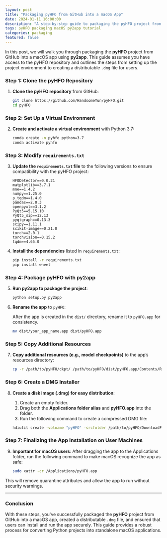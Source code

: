 ```yaml
---
layout: post
title: "Packaging pyHFO from GitHub into a macOS App"
date: 2024-01-11 16:00:00
description: "A step-by-step guide to packaging the pyHFO project from GitHub into a macOS app using py2app."
tags: pyHFO packaging macOS py2app tutorial
categories: packaging
featured: false
---
```


In this post, we will walk you through packaging the **pyHFO** project from GitHub into a macOS app using **py2app**. This guide assumes you have access to the pyHFO repository and outlines the steps from setting up the project environment to creating a distributable `.dmg` file for users.

### Step 1: Clone the pyHFO Repository

1. **Clone the pyHFO repository** from GitHub:

   ```bash
   git clone https://github.com/HandsomeYun/pyHFO.git
   cd pyHFO
   ```

### Step 2: Set Up a Virtual Environment

2. **Create and activate a virtual environment** with Python 3.7:

   ```bash
   conda create -n pyhfo python=3.7
   conda activate pyhfo
   ```

### Step 3: Modify `requirements.txt`

3. **Update the `requirements.txt` file** to the following versions to ensure compatibility with the pyHFO project:

   ```
   HFODetector==0.0.21
   matplotlib==3.7.1
   mne==1.4.2
   numpy==1.25.0
   p_tqdm==1.4.0
   pandas==2.0.3
   openpyxl==3.1.2
   PyQt5==5.15.10
   PyQt5_sip==12.13
   pyqtgraph==0.13.3
   scipy==1.11.1
   scikit-image==0.21.0
   torch==2.0.1
   torchvision==0.15.2
   tqdm==4.65.0
   ```

4. **Install the dependencies** listed in `requirements.txt`:

   ```bash
   pip install -r requirements.txt
   pip install wheel
   ```

### Step 4: Package pyHFO with py2app

5. **Run py2app to package the project**:

   ```bash
   python setup.py py2app
   ```

6. **Rename the app** to `pyHFO`:

   After the app is created in the `dist/` directory, rename it to `pyHFO.app` for consistency.

   ```bash
   mv dist/your_app_name.app dist/pyHFO.app
   ```

### Step 5: Copy Additional Resources

7. **Copy additional resources (e.g., model checkpoints)** to the app’s resources directory:

   ```bash
   cp -r /path/to/pyHFO/ckpt/ /path/to/pyHFO/dist/pyHFO.app/Contents/Resources/lib/python3.11/ckpt
   ```

### Step 6: Create a DMG Installer

8. **Create a disk image (.dmg) for easy distribution**:

   1. Create an empty folder.
   2. Drag both the **Applications folder alias** and **pyHFO.app** into the folder.
   3. Run the following command to create a compressed DMG file:

   ```bash
   hdiutil create -volname "pyHFO" -srcfolder /path/to/pyHFO/DownloadFolder -ov -format UDZO -size 1000m /path/to/pyHFO.dmg
   ```

### Step 7: Finalizing the App Installation on User Machines

9. **Important for macOS users**: After dragging the app to the Applications folder, run the following command to make macOS recognize the app as safe:

   ```bash
   sudo xattr -cr /Applications/pyHFO.app
   ```

This will remove quarantine attributes and allow the app to run without security warnings.

---

### Conclusion

With these steps, you've successfully packaged the **pyHFO** project from GitHub into a macOS app, created a distributable `.dmg` file, and ensured that users can install and run the app securely. This guide provides a robust process for converting Python projects into standalone macOS applications.

